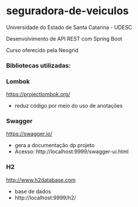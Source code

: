 
# seguradora-de-veiculos

Universidade do Estado de Santa Catarina - UDESC

Desenvolvimento de API REST com Spring Boot 

Curso oferecido pela Neogrid

### Bibliotecas utilizadas:

### Lombok 
https://projectlombok.org/
* reduz código por meio do uso de anotações

### Swagger
https://swagger.io/
* gera a documentação dp projeto
* Acesso: http://localhost:9999/swagger-ui.html

### H2
http://www.h2database.com
  * base de dados
  * http://localhost:9999/h2/